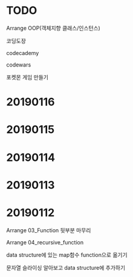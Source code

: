# TODO

Arrange OOP(객체지향 클래스/인스턴스)

코딩도장

codecademy

codewars

포켓몬 게임 만들기

# 20190116

# 20190115

# 20190114

# 20190113

# 20190112

Arrange 03_Function 뒷부분 마무리

Arrange 04_recursive_function

data structure에 있는 map함수 function으로 옮기기

문자열 슬라이싱 알아보고 data structure에 추가하기

